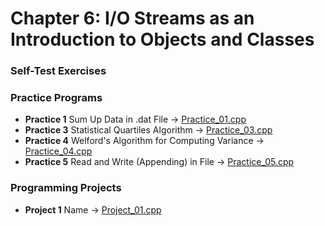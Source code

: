 # Chapter 6: I/O Streams as an Introduction to Objects and Classes

### Self-Test Exercises

### Practice Programs
- **Practice 1** Sum Up Data in .dat File → [Practice_01.cpp](Practice_01.cpp)
- **Practice 3** Statistical Quartiles Algorithm → [Practice_03.cpp](Practice_03.cpp)
- **Practice 4** Welford's Algorithm for Computing Variance → [Practice_04.cpp](Practice_04.cpp)
- **Practice 5** Read and Write (Appending) in File → [Practice_05.cpp](Practice_05.cpp)

### Programming Projects
- **Project 1** Name → [Project_01.cpp](Project_01.cpp)
